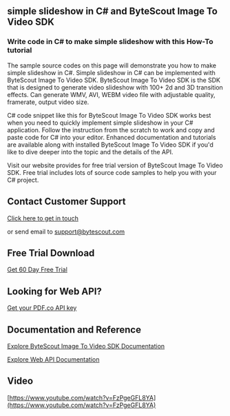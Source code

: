 ## simple slideshow in C# and ByteScout Image To Video SDK

### Write code in C# to make simple slideshow with this How-To tutorial

The sample source codes on this page will demonstrate you how to make simple slideshow in C#. Simple slideshow in C# can be implemented with ByteScout Image To Video SDK. ByteScout Image To Video SDK is the SDK that is designed to generate video slideshow with 100+ 2d and 3D transition effects. Can generate WMV, AVI, WEBM video file with adjustable quality, framerate, output video size.

C# code snippet like this for ByteScout Image To Video SDK works best when you need to quickly implement simple slideshow in your C# application. Follow the instruction from the scratch to work and copy and paste code for C# into your editor. Enhanced documentation and tutorials are available along with installed ByteScout Image To Video SDK if you'd like to dive deeper into the topic and the details of the API.

Visit our website provides for free trial version of ByteScout Image To Video SDK. Free trial includes lots of source code samples to help you with your C# project.

## Contact Customer Support

[Click here to get in touch](https://bytescout.zendesk.com/hc/en-us/requests/new?subject=ByteScout%20Image%20To%20Video%20SDK%20Question)

or send email to [support@bytescout.com](mailto:support@bytescout.com?subject=ByteScout%20Image%20To%20Video%20SDK%20Question) 

## Free Trial Download

[Get 60 Day Free Trial](https://bytescout.com/download/web-installer?utm_source=github-readme)

## Looking for Web API? 

[Get your PDF.co API key](https://pdf.co/documentation/api?utm_source=github-readme)

## Documentation and Reference

[Explore ByteScout Image To Video SDK Documentation](https://bytescout.com/documentation/index.html?utm_source=github-readme)

[Explore Web API Documentation](https://pdf.co/documentation/api?utm_source=github-readme)

## Video

[https://www.youtube.com/watch?v=FzPgeGFL8YA](https://www.youtube.com/watch?v=FzPgeGFL8YA)